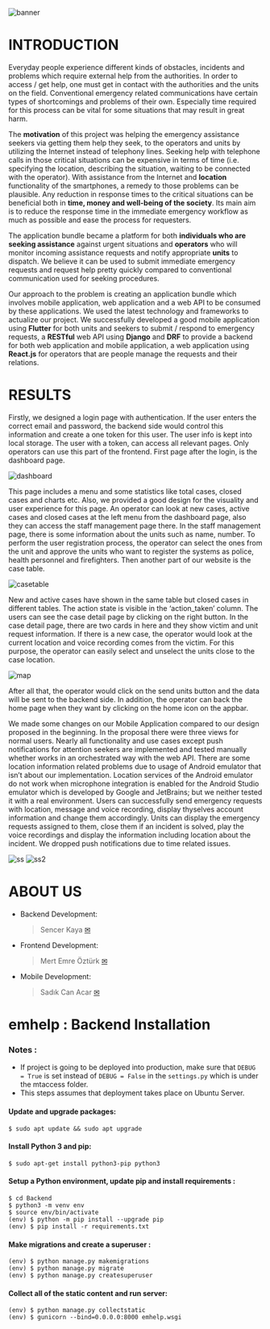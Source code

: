 ![banner](https://cdn.discordapp.com/attachments/944581422876885055/978352203729338398/unknown.png)

# INTRODUCTION
Everyday people experience different kinds of obstacles, incidents and problems which require external help from the authorities. In order to access / get help, one must get in contact with the authorities and the units on the field. Conventional emergency related communications have certain types of shortcomings and problems of their own. Especially time required for this process can be vital for some situations that may result in great harm.
 
The **motivation** of this project was helping the emergency assistance seekers via getting them help they seek, to the operators and units by utilizing the Internet instead of telephony lines. Seeking help with telephone calls in those critical situations can be expensive in terms of time (i.e. specifying the location, describing the situation, waiting to be connected with the operator). With assistance from the Internet and **location** functionality of the smartphones, a remedy to those problems can be plausible. Any reduction in response times to the critical situations can be beneficial both in **time, money and well-being of the society**. Its main aim is to reduce the response time in the immediate emergency workflow as much as possible and ease the process for requesters.

The application bundle became a platform for both **individuals who are seeking assistance** against urgent situations and **operators** who will monitor incoming assistance requests and notify appropriate **units** to dispatch. We believe it can be used to submit immediate emergency requests and request help pretty quickly compared to conventional communication used for seeking procedures. 

Our approach to the problem is creating an application bundle which involves mobile application, web application and a web API to be consumed by these applications. We used the latest technology and frameworks to actualize our project. We successfully developed a good mobile application using **Flutter** for both units and seekers to submit / respond to emergency requests, a **RESTful** web API using **Django** and **DRF** to provide a backend for both web application and mobile application, a web application using **React.js** for operators that are people manage the requests and their relations.

# RESULTS
Firstly, we designed a login page with authentication. If the user enters the correct email and password, the backend side would control this information and create a one token for this user. The user info is kept into local storage. The user with a token, can access all relevant pages. Only operators can use this part of the frontend. First page after the login, is the dashboard page. 

![dashboard](https://cdn.discordapp.com/attachments/944581422876885055/978371455349841970/unknown.png)

This page includes a menu and some statistics like total cases, closed cases and charts etc. Also, we provided a good design for the visuality and user experience for this page. An operator can look at new cases, active cases and closed cases at the left menu from the dashboard page, also they can access the staff management page there. In the staff management page, there is some information about the units such as name, number. To perform the user registration process, the operator can select the ones from the unit and approve the units who want to register the systems as police, health personnel and firefighters. Then another part of our website is the case table. 

![casetable](https://cdn.discordapp.com/attachments/944581422876885055/978371545661583380/unknown.png)

New and active cases have shown in the same table but closed cases in different tables. The action state is visible in the ‘action_taken’ column. The users can see the case detail page by clicking on the right button. In the case detail page, there are two cards in here and they show victim and unit request information. If there is a new case, the operator would look at the current location and voice recording comes from the victim. For this purpose, the operator can easily select and unselect the units close to the case location. 

![map](https://cdn.discordapp.com/attachments/944581422876885055/978371983681146942/unknown.png)

After all that, the operator would click on the send units button and the data will be sent to the backend side. In addition, the operator can back the home page when they want by clicking on the home icon on the appbar.

We made some changes on our Mobile Application compared to our design proposed in the beginning. In the proposal there were three views for normal users. Nearly all functionality and use cases except push notifications for attention seekers are implemented and tested manually whether works in an orchestrated way with the web API. There are some location information related problems due to usage of Android emulator that isn’t about our implementation. Location services of the Android emulator do not work when microphone integration is enabled for the Android Studio emulator which is developed by Google and JetBrains; but we neither tested it with a real environment. Users can successfully send emergency requests with location, message and voice recording, display thyselves account information and change them accordingly. Units can display the emergency requests assigned to them, close them if an incident is solved, play the voice recordings and display the information including location about the incident. We dropped push notifications due to time related issues.

![ss](https://cdn.discordapp.com/attachments/944581422876885055/978380748627247164/unknown.png)
![ss2](https://cdn.discordapp.com/attachments/944581422876885055/978384146441318400/unknown.png)

# ABOUT US

 - Backend Development:
    > Sencer Kaya [✉](mailto:sencerkaya@protonmail.com)
 - Frontend Development:
    > Mert Emre Öztürk [✉](mailto:meertemree@outlook.com)
 - Mobile Development:
	> Sadık Can Acar [✉](mailto:canacar26@gmail.com)
    

# emhelp : Backend Installation

### Notes :
- If project is going to be deployed into production, make sure that `DEBUG = True` is set instead of `DEBUG = False` in the `settings.py` which is under the mtaccess folder.
- This steps assumes that deployment takes place on Ubuntu Server.

#### Update and upgrade packages:
```
$ sudo apt update && sudo apt upgrade
```
#### Install Python 3 and pip:
```
$ sudo apt-get install python3-pip python3
```

#### Setup a Python environment, update pip and install requirements :
```
$ cd Backend
$ python3 -m venv env
$ source env/bin/activate
(env) $ python -m pip install --upgrade pip
(env) $ pip install -r requirements.txt
```
#### Make migrations and create a superuser :
```
(env) $ python manage.py makemigrations
(env) $ python manage.py migrate
(env) $ python manage.py createsuperuser
```

#### Collect all of the static content and run server:
```
(env) $ python manage.py collectstatic
(env) $ gunicorn --bind=0.0.0.0:8000 emhelp.wsgi
```